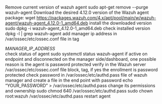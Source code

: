 Remove current version of wazuh agent 
sudo apt-get remove --purge wazuh-agent
Download the desired 4.12.0 version of the Wazuh agent package:
wget https://packages.wazuh.com/4.x/apt/pool/main/w/wazuh-agent/wazuh-agent_4.12.0-1_amd64.deb
install the downloaded version 
sudo dpkg -i wazuh-agent_4.12.0-1_amd64.deb
check installed version 
dpkg -l | grep wazuh-agent
add manager ip address in /var/ossec/etc/ossec.conf file in <server> tag
<address>MANAGER_IP_ADDRESS</address>
check status of agent 
sudo systemctl status wazuh-agent
if active on endpoint and disconnected on the manager side/dashboard, one possible reason is the agent is password protected
verify in the Wazuh server /var/ossec/etc/ossec.conf file <auth> block, <use_password> tag, if yes the enrollment is password protected
check password in /var/ossec/etc/authd.pass file of wazuh manager
and create a file in the end point with password 
echo “YOUR_PASSWORD” > /var/ossec/etc/authd.pass
change its permissions and ownership
sudo chmod 640 /var/ossec/etc/authd.pass
sudo chown root:wazuh /var/ossec/etc/authd.pass
restart agent 
